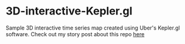 # 3D-interactive-Kepler.gl
Sample 3D interactive time series map created using Uber's Kepler.gl software. Check out my story post about this repo [here](https://towardsdatascience.com/an-interactive-3d-map-of-police-action-s-that-have-resulted-in-death-b9d7fbf81822)
